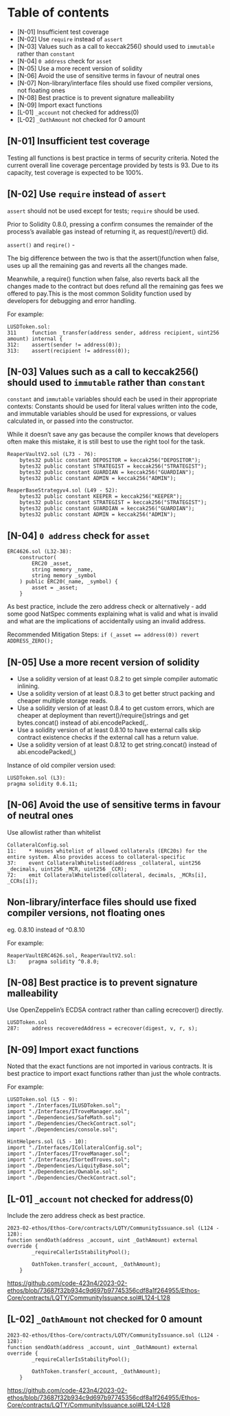 # Table of contents

- [N-01] Insufficient test coverage
- [N-02] Use `require` instead of `assert`
- [N-03] Values such as a call to keccak256() should used to `immutable` rather than `constant`
- [N-04] `0 address` check for `asset`
- [N-05] Use a more recent version of solidity
- [N-06] Avoid the use of sensitive terms in favour of neutral ones
- [N-07] Non-library/interface files should use fixed compiler versions, not floating ones
- [N-08] Best practice is to prevent signature malleability
- [N-09] Import exact functions
- [L-01] `_account` not checked for address(0) 
- [L-02] `_OathAmount` not checked for 0 amount

## [N-01] Insufficient test coverage
Testing all functions is best practice in terms of security criteria. Noted the current overall line coverage percentage provided by tests is 93. Due to its capacity, test coverage is expected to be 100%.

## [N-02] Use `require` instead of `assert`

`assert` should not be used except for tests; `require` should be used.

Prior to Solidity 0.8.0, pressing a confirm consumes the remainder of the process’s available gas instead of returning it, as request()/revert() did.

`assert()` and `reqire()` -

The big difference between the two is that the assert()function when false, uses up all the remaining gas and reverts all the changes made.

Meanwhile, a require() function when false, also reverts back all the changes made to the contract but does refund all the remaining gas fees we offered to pay.This is the most common Solidity function used by developers for debugging and error handling.

For example: 

```solidity
LUSDToken.sol:
311     function _transfer(address sender, address recipient, uint256 amount) internal {
312:    assert(sender != address(0));
313:    assert(recipient != address(0));
```

## [N-03] Values such as a call to keccak256() should used to `immutable` rather than `constant`

`constant` and `immutable` variables should each be used in their appropriate contexts: Constants should be used for literal values written into the code, and immutable variables should be used for expressions, or values calculated in, or passed into the constructor.

While it doesn’t save any gas because the compiler knows that developers often make this mistake, it is still best to use the right tool for the task.

```
ReaperVaultV2.sol (L73 - 76):
    bytes32 public constant DEPOSITOR = keccak256("DEPOSITOR");
    bytes32 public constant STRATEGIST = keccak256("STRATEGIST");
    bytes32 public constant GUARDIAN = keccak256("GUARDIAN");
    bytes32 public constant ADMIN = keccak256("ADMIN");
```
```
ReaperBaseStrategyv4.sol (L49 - 52):
    bytes32 public constant KEEPER = keccak256("KEEPER");
    bytes32 public constant STRATEGIST = keccak256("STRATEGIST");
    bytes32 public constant GUARDIAN = keccak256("GUARDIAN");
    bytes32 public constant ADMIN = keccak256("ADMIN");
```

## [N-04] `0 address` check for `asset`

```
ERC4626.sol (L32-38):
    constructor(
        ERC20 _asset,
        string memory _name,
        string memory _symbol
    ) public ERC20(_name, _symbol) {
        asset = _asset;
    }
```
As best practice, include the zero address check or alternatively - add some good NatSpec comments explaining what is valid and what is invalid and what are the implications of accidentally using an invalid address.

Recommended Mitigation Steps:
`if (_asset == address(0)) revert ADDRESS_ZERO();`

## [N-05] Use a more recent version of solidity

- Use a solidity version of at least 0.8.2 to get simple compiler automatic inlining. 
- Use a solidity version of at least 0.8.3 to get better struct packing and cheaper multiple storage reads. 
- Use a solidity version of at least 0.8.4 to get custom errors, which are cheaper at deployment than revert()/require()strings and get bytes.concat() instead of abi.encodePacked(<bytes>,<bytes>. 
- Use a solidity version of at least 0.8.10 to have external calls skip contract existence checks if the external call has a return value. 
- Use a solidity version of at least 0.8.12 to get string.concat() instead of abi.encodePacked(<str>,<str>)

Instance of old compiler version used: 
```
LUSDToken.sol (L3):
pragma solidity 0.6.11;
```
## [N-06] Avoid the use of sensitive terms in favour of neutral ones

Use allowlist rather than whitelist

```
CollateralConfig.sol
11:    * Houses whitelist of allowed collaterals (ERC20s) for the entire system. Also provides access to collateral-specific
37:    event CollateralWhitelisted(address _collateral, uint256 _decimals, uint256 _MCR, uint256 _CCR);
72:    emit CollateralWhitelisted(collateral, decimals, _MCRs[i], _CCRs[i]);
```

## Non-library/interface files should use fixed compiler versions, not floating ones

eg. 0.8.10 instead of ^0.8.10

For example: 
```
ReaperVaultERC4626.sol, ReaperVaultV2.sol:
L3:    pragma solidity ^0.8.0;
```

## [N-08] Best practice is to prevent signature malleability

Use OpenZeppelin’s ECDSA contract rather than calling ecrecover() directly.

```
LUSDToken.sol
287:    address recoveredAddress = ecrecover(digest, v, r, s);
```

## [N-09] Import exact functions
Noted that the exact functions are not imported in various contracts. It is best practice to import exact functions rather than just the whole contracts.

For example: 
```
LUSDToken.sol (L5 - 9):
import "./Interfaces/ILUSDToken.sol";
import "./Interfaces/ITroveManager.sol";
import "./Dependencies/SafeMath.sol";
import "./Dependencies/CheckContract.sol";
import "./Dependencies/console.sol";
```

```
HintHelpers.sol (L5 - 10): 
import "./Interfaces/ICollateralConfig.sol";
import "./Interfaces/ITroveManager.sol";
import "./Interfaces/ISortedTroves.sol";
import "./Dependencies/LiquityBase.sol";
import "./Dependencies/Ownable.sol";
import "./Dependencies/CheckContract.sol";
```

## [L-01] `_account` not checked for address(0) 

Include the zero address check as best practice. 

```
2023-02-ethos/Ethos-Core/contracts/LQTY/CommunityIssuance.sol (L124 - 128): 
function sendOath(address _account, uint _OathAmount) external override {
        _requireCallerIsStabilityPool();

        OathToken.transfer(_account, _OathAmount);
    }
```
https://github.com/code-423n4/2023-02-ethos/blob/73687f32b934c9d697b97745356cdf8a1f264955/Ethos-Core/contracts/LQTY/CommunityIssuance.sol#L124-L128

## [L-02] `_OathAmount` not checked for 0 amount

```
2023-02-ethos/Ethos-Core/contracts/LQTY/CommunityIssuance.sol (L124 - 128): 
function sendOath(address _account, uint _OathAmount) external override {
        _requireCallerIsStabilityPool();

        OathToken.transfer(_account, _OathAmount);
    }
```
https://github.com/code-423n4/2023-02-ethos/blob/73687f32b934c9d697b97745356cdf8a1f264955/Ethos-Core/contracts/LQTY/CommunityIssuance.sol#L124-L128